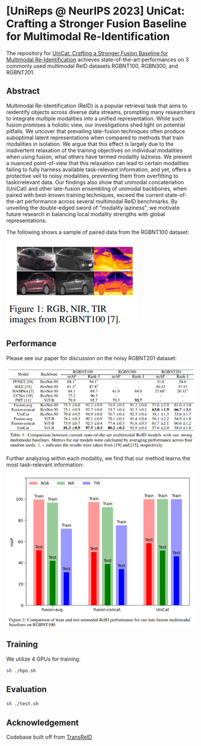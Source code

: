 
# [UniReps @ NeurIPS 2023] UniCat: Crafting a Stronger Fusion Baseline for Multimodal Re-Identification

The repository for  [UniCat: Crafting a Stronger Fusion Baseline for Multimodal Re-Identification](https://arxiv.org/pdf/2310.18812.pdf) achieves state-of-the-art performances on 3 commonly used multimodal ReID datasets RGBNT100, RGBN300, and RGBNT201. 


## Abstract
Multimodal Re-Identification (ReID) is a popular retrieval task that aims to reidentify objects across diverse data streams, prompting many researchers to integrate multiple modalities into a unified representation. While such fusion promises a holistic view, our investigations shed light on potential pitfalls. We uncover that prevailing late-fusion techniques often produce suboptimal latent representations when compared to methods that train modalities in isolation. We argue that this effect is largely due to the inadvertent relaxation of the training objectives on individual modalities when using fusion, what others have termed modality laziness. We present a nuanced point-of-view that this relaxation can lead to certain modalities failing to fully harness available task-relevant information, and yet, offers a protective veil to noisy modalities, preventing them from overfitting to taskirrelevant data. Our findings also show that unimodal concatenation (UniCat) and other late-fusion ensembling of unimodal backbones, when paired with best-known training techniques, exceed the current state-of-the-art performance across several multimodal ReID benchmarks. By unveiling the double-edged sword of "modality laziness", we motivate future research in balancing local modality strengths with global representations.

The following shows a sample of paired data from the RGBNT100 dataset: 

![framework](figs/paireddatasample.png)

## Performance

Please see our paper for discussion on the noisy RGBNT201 dataset:

![framework](figs/tableresults.png)

Further analyzing within each modality, we find that our method learns the most task-relevant information: 

![framework](figs/resultsforeachmodality.png)

## Training

We utilize 4 GPUs for training.

```bash
sh ./hpo.sh
```

## Evaluation

```bash
sh ./test.sh
```

## Acknowledgement

Codebase built off from [TransReID](https://github.com/damo-cv/TransReID)

